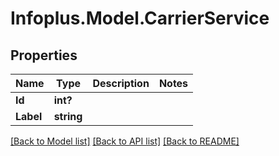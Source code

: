 # Infoplus.Model.CarrierService
## Properties

Name | Type | Description | Notes
------------ | ------------- | ------------- | -------------
**Id** | **int?** |  | 
**Label** | **string** |  | 

[[Back to Model list]](../README.md#documentation-for-models) [[Back to API list]](../README.md#documentation-for-api-endpoints) [[Back to README]](../README.md)

